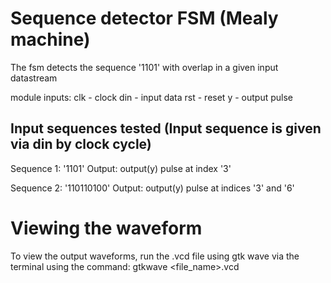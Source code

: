 # Sequence detector FSM (Mealy machine) 
The fsm detects the sequence '1101' with overlap in a given input datastream

module inputs:
clk - clock
din - input data
rst - reset
y - output pulse

## Input sequences tested (Input sequence is given via din by clock cycle)

Sequence 1: '1101'
Output: output(y) pulse at index '3'

Sequence 2: '110110100'
Output: output(y) pulse at indices '3' and '6'

# Viewing the waveform
To view the output waveforms, run the .vcd file using gtk wave via the terminal using the command: gtkwave <file_name>.vcd
